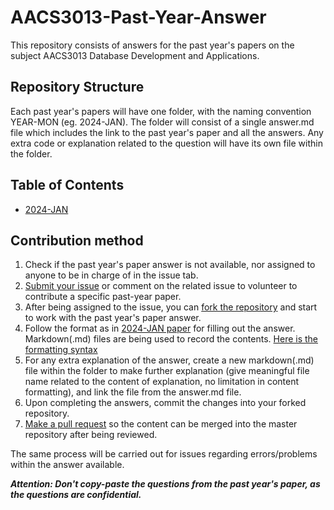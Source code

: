 # AACS3013-Past-Year-Answer

This repository consists of answers for the past year's papers on the subject AACS3013 Database Development and Applications.

## Repository Structure

Each past year's papers will have one folder, with the naming convention YEAR-MON (eg. 2024-JAN).
The folder will consist of a single answer.md file which includes the link to the past year's paper and all the answers.
Any extra code or explanation related to the question will have its own file within the folder.

## Table of Contents
- [2024-JAN](2024-JAN/answer.md)

## Contribution method

1. Check if the past year's paper answer is not available, nor assigned to anyone to be in charge of in the issue tab.
2. [Submit your issue](https://docs.github.com/en/issues/tracking-your-work-with-issues/creating-an-issue) or comment on the related issue to volunteer to contribute a specific past-year paper.
3. After being assigned to the issue, you can [fork the repository](https://docs.github.com/en/pull-requests/collaborating-with-pull-requests/working-with-forks/fork-a-repo) and start to work with the past year's paper answer.
4. Follow the format as in [2024-JAN paper](2024-JAN/answer.md) for filling out the answer. Markdown(.md) files are being used to record the contents. [Here is the formatting syntax](https://docs.github.com/en/get-started/writing-on-github/getting-started-with-writing-and-formatting-on-github/basic-writing-and-formatting-syntax)
5. For any extra explanation of the answer, create a new markdown(.md) file within the folder to make further explanation (give meaningful file name related to the content of explanation, no limitation in content formatting), and link the file from the answer.md file.
6. Upon completing the answers, commit the changes into your forked repository.
7. [Make a pull request](https://docs.github.com/en/pull-requests/collaborating-with-pull-requests/proposing-changes-to-your-work-with-pull-requests/creating-a-pull-request-from-a-fork) so the content can be merged into the master repository after being reviewed.

The same process will be carried out for issues regarding errors/problems within the answer available.

***Attention: Don't copy-paste the questions from the past year's paper, as the questions are confidential.***
